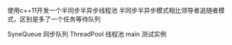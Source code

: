 
使用c++11开发一个半同步半异步线程池
半同步半异步模式相比领导者追随者模式，区别是多了一个任务等待队列

SyneQueue   同步队列 
ThreadPool  线程池
main        测试实例